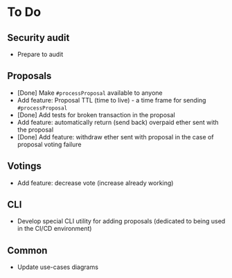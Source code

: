 # To Do  

## Security audit

- Prepare to audit

## Proposals

- [Done] Make `#processProposal` available to anyone
- Add feature: Proposal TTL (time to live) - a time frame for sending `#processProposal`
- [Done] Add tests for broken transaction in the proposal  
- Add feature: automatically return (send back) overpaid ether sent with the proposal
- [Done] Add feature: withdraw ether sent with proposal in the case of proposal voting failure

## Votings

- Add feature: decrease vote (increase already working)

## CLI

- Develop special CLI utility for adding proposals (dedicated to being used in the CI/CD environment)

## Common

- Update use-cases diagrams